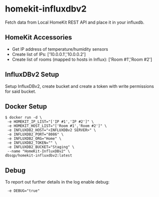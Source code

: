 # homekit-influxdbv2
Fetch data from Local HomeKit REST API and place it in your influxdb.

## HomeKit Accessories
- Get IP address of temperature/humidity sensors
- Create list of IPs: ['10.0.0.1','10.0.0.2']
- Create list of rooms (mapped to hosts in Influx): ['Room #1','Room #2']

## InfluxDBv2 Setup
Setup InfluxDBv2, create bucket and create a token with write permissions for said bucket.

## Docker Setup
```
$ docker run -d \
 -e HOMEKIT_IP_LIST="['IP #1','IP #2']" \
 -e HOMEKIT_HOST_LIST="['Room #1','Room #2']" \
 -e INFLUXDB2_HOST="<INFLUXDBv2 SERVER>" \
 -e INFLUXDB2_PORT="8086" \
 -e INFLUXDB2_ORG="Home" \
 -e INFLUXDB2_TOKEN="" \
 -e INFLUXDB2_BUCKET="Staging" \
 --name "HomeKit-InfluxDBv2" \
dbsqp/homekit-influxdbv2:latest
```

## Debug
To report out further details in the log enable debug:
```
 -e DEBUG="true"
```
